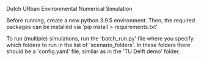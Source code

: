 Dutch URban Environmental Numerical Simulation

Before running, create a new python 3.9.5 environment. Then, the required packages can be installed via 'pip install > requirements.txt'

To run (multiple) simulations, run the 'batch_run.py' file where you specify which folders to run in the list of 'scenario_folders'. In these folders there should be a 'config.yaml' file, similar as in the 'TU Delft demo' folder.